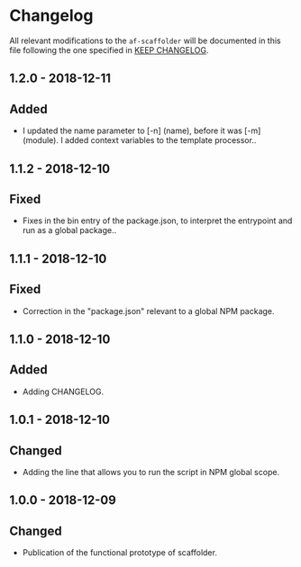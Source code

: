 # Changelog

 All relevant modifications to the `af-scaffolder` will be documented in this file following the one specified in [KEEP CHANGELOG](http://keepachangelog.com/).

## 1.2.0 - 2018-12-11
## Added
- I updated the name parameter to [-n] (name), before it was [-m] (module). I added context variables to the template processor..

## 1.1.2 - 2018-12-10
## Fixed
- Fixes in the bin entry of the package.json, to interpret the entrypoint and run as a global package..

## 1.1.1 - 2018-12-10
## Fixed
- Correction in the "package.json" relevant to a global NPM package.

## 1.1.0 - 2018-12-10
## Added
- Adding CHANGELOG.

## 1.0.1 - 2018-12-10
## Changed
- Adding the line that allows you to run the script in NPM global scope.

## 1.0.0 - 2018-12-09
## Changed
- Publication of the functional prototype of scaffolder.